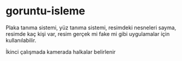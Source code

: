 # goruntu-isleme

Plaka tanıma sistemi, yüz tanıma sistemi, resimdeki nesneleri sayma, resimde kaç kişi var, resim gerçek mi fake mi gibi uygulamalar için kullanılabilir.

İkinci çalışmada kamerada halkalar belirlenir
